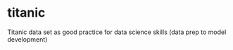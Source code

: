 # titanic
Titanic data set as good practice for data science skills (data prep to model development)
